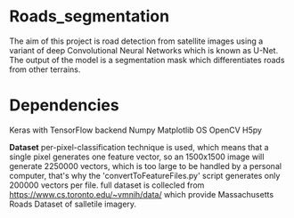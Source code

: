 # Roads_segmentation
The aim of this project is road detection from satellite images using a variant of deep Convolutional Neural Networks which is known as U-Net. The output of the model is a segmentation mask which differentiates roads from other terrains.
# Dependencies
Keras with TensorFlow backend
Numpy
Matplotlib
OS
OpenCV
H5py

**Dataset**
per-pixel-classification technique is used, which means that a single pixel generates one feature vector, so an 1500x1500 image will generate 2250000 vectors, which is too large to be handled by a personal computer, that's why the 'convertToFeatureFiles.py' script generates only 200000 vectors per file. full dataset is collecled from https://www.cs.toronto.edu/~vmnih/data/ which provide Massachusetts Roads Dataset of salletile imagery.
